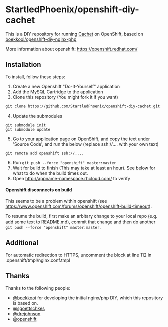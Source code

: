 # StartledPhoenix/openshift-diy-cachet

This is a DIY repository for running [Cachet](https://cachethq.io/) on OpenShift, based on [boekkooi/openshift-diy-nginx-php](https://github.com/boekkooi/openshift-diy-nginx-php)

More information about openshift: https://openshift.redhat.com/

## Installation

To install, follow these steps:

1. Create a new Openshift "Do-It-Yourself" application
2. Add the MySQL Cartridge to the application
3. Clone this repository (You might fork it if you want)
  
  ```
  git clone https://github.com/StartledPhoenix/openshift-diy-cachet.git
  ```
4. Update the submodules

  ```
  git submodule init
  git submodule update
  ```
5. Go to your application page on OpenShift, and copy the text under 'Source Code', and run the below (replace ssh://.... with your own text)

  ```
  git remote add openshift ssh://....
  ```
6. Run `git push --force "openshift" master:master`
7. Wait for build to finish (This may take at least an hour). See below for what to do when the build times out.
8. Open http://appname-namespace.rhcloud.com/ to verify

#### Openshift disconnects on build
This seems to be a problem within openshift (see https://www.openshift.com/forums/openshift/openshift-build-timeout).

To resume the build, first make an arbitary change to your local repo (e.g. add some text to README.md), commit that change and then do another `git push --force "openshift" master:master`.

## Additional
For automatic redirection to HTTPS, uncomment the block at line 112 in .openshift/tmpl/nginx.conf.tmpl

## Thanks

Thanks to the following people:

* [@boekkooi](https://github.com/boekkooi) for developing the initial nginx/php DIY, which this repository is based on.
* [@sgoettschkes](https://github.com/Sgoettschkes)
* [@drejohnson](https://github.com/drejohnson)
* [@openshift](https://github.com/openshift/)
